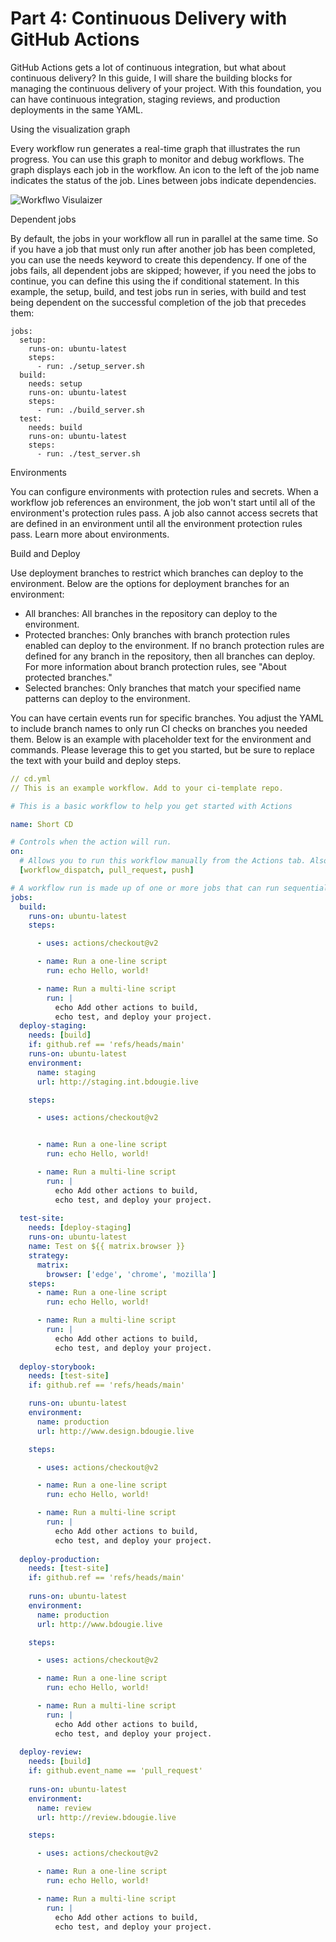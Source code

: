 # Part 4:  Continuous Delivery with GitHub Actions

GitHub Actions gets a lot of continuous integration, but what about continuous delivery?
In this guide, I will share the building blocks for managing the continuous delivery of your project. With this foundation, you can have continuous integration, staging reviews, and production deployments in the same YAML.


Using the visualization graph

Every workflow run generates a real-time graph that illustrates the run progress. You can use this graph to monitor and debug workflows.
The graph displays each job in the workflow. An icon to the left of the job name indicates the status of the job. Lines between jobs indicate dependencies.

![Workflwo Visulaizer](https://res.cloudinary.com/practicaldev/image/fetch/s--_8HdrNE7--/c_limit%2Cf_auto%2Cfl_progressive%2Cq_auto%2Cw_880/https://dev-to-uploads.s3.amazonaws.com/uploads/articles/zldsi0fs96mkhn638cs3.png)



Dependent jobs

By default, the jobs in your workflow all run in parallel at the same time. So if you have a job that must only run after another job has been completed, you can use the needs keyword to create this dependency. If one of the jobs fails, all dependent jobs are skipped; however, if you need the jobs to continue, you can define this using the if conditional statement.
In this example, the setup, build, and test jobs run in series, with build and test being dependent on the successful completion of the job that precedes them:

    jobs:
      setup:
        runs-on: ubuntu-latest
        steps:
          - run: ./setup_server.sh
      build:
        needs: setup
        runs-on: ubuntu-latest
        steps:
          - run: ./build_server.sh
      test:
        needs: build
        runs-on: ubuntu-latest
        steps:
          - run: ./test_server.sh
    
Environments

You can configure environments with protection rules and secrets. When a workflow job references an environment, the job won't start until all of the environment's protection rules pass. A job also cannot access secrets that are defined in an environment until all the environment protection rules pass.
Learn more about environments.

Build and Deploy

Use deployment branches to restrict which branches can deploy to the environment. Below are the options for deployment branches for an environment:

- All branches: All branches in the repository can deploy to the environment.
- Protected branches: Only branches with branch protection rules enabled can deploy to the environment. If no branch protection rules are defined for any branch in the repository, then all branches can deploy. For more information about branch protection rules, see "About protected branches."
- Selected branches: Only branches that match your specified name patterns can deploy to the environment.

You can have certain events run for specific branches. You adjust the YAML to include branch names to only run CI checks on branches you needed them. Below is an example with placeholder text for the environment and commands. Please leverage this to get you started, but be sure to replace the text with your build and deploy steps.

```yml
// cd.yml
// This is an example workflow. Add to your ci-template repo.

# This is a basic workflow to help you get started with Actions

name: Short CD

# Controls when the action will run. 
on:
  # Allows you to run this workflow manually from the Actions tab. Also watches push and pull request events
  [workflow_dispatch, pull_request, push]

# A workflow run is made up of one or more jobs that can run sequentially or in parallel
jobs:
  build:
    runs-on: ubuntu-latest
    steps:

      - uses: actions/checkout@v2

      - name: Run a one-line script
        run: echo Hello, world!

      - name: Run a multi-line script
        run: |
          echo Add other actions to build,
          echo test, and deploy your project.
  deploy-staging:
    needs: [build]
    if: github.ref == 'refs/heads/main'
    runs-on: ubuntu-latest
    environment: 
      name: staging
      url: http://staging.int.bdougie.live

    steps:

      - uses: actions/checkout@v2


      - name: Run a one-line script
        run: echo Hello, world!

      - name: Run a multi-line script
        run: |
          echo Add other actions to build,
          echo test, and deploy your project.
          
  test-site:
    needs: [deploy-staging]
    runs-on: ubuntu-latest
    name: Test on ${{ matrix.browser }}
    strategy:
      matrix:
        browser: ['edge', 'chrome', 'mozilla']
    steps:
      - name: Run a one-line script
        run: echo Hello, world!

      - name: Run a multi-line script
        run: |
          echo Add other actions to build,
          echo test, and deploy your project.
 
  deploy-storybook:
    needs: [test-site]
    if: github.ref == 'refs/heads/main'

    runs-on: ubuntu-latest
    environment: 
      name: production
      url: http://www.design.bdougie.live

    steps:

      - uses: actions/checkout@v2

      - name: Run a one-line script
        run: echo Hello, world!

      - name: Run a multi-line script
        run: |
          echo Add other actions to build,
          echo test, and deploy your project.
    
  deploy-production:
    needs: [test-site]
    if: github.ref == 'refs/heads/main'
 
    runs-on: ubuntu-latest
    environment: 
      name: production
      url: http://www.bdougie.live

    steps:

      - uses: actions/checkout@v2

      - name: Run a one-line script
        run: echo Hello, world!

      - name: Run a multi-line script
        run: |
          echo Add other actions to build,
          echo test, and deploy your project.
    
  deploy-review:
    needs: [build]
    if: github.event_name == 'pull_request'
 
    runs-on: ubuntu-latest
    environment: 
      name: review
      url: http://review.bdougie.live

    steps:

      - uses: actions/checkout@v2

      - name: Run a one-line script
        run: echo Hello, world!

      - name: Run a multi-line script
        run: |
          echo Add other actions to build,
          echo test, and deploy your project.
```
